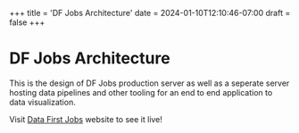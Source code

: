 +++
title = 'DF Jobs Architecture'
date = 2024-01-10T12:10:46-07:00
draft = false
+++

# DF Jobs Architecture

This is the design of DF Jobs production server as well as a seperate server hosting data pipelines and other tooling for an end to end application to data visualization.

Visit [Data First Jobs](https://datafirstjobs.com) website to see it live!
